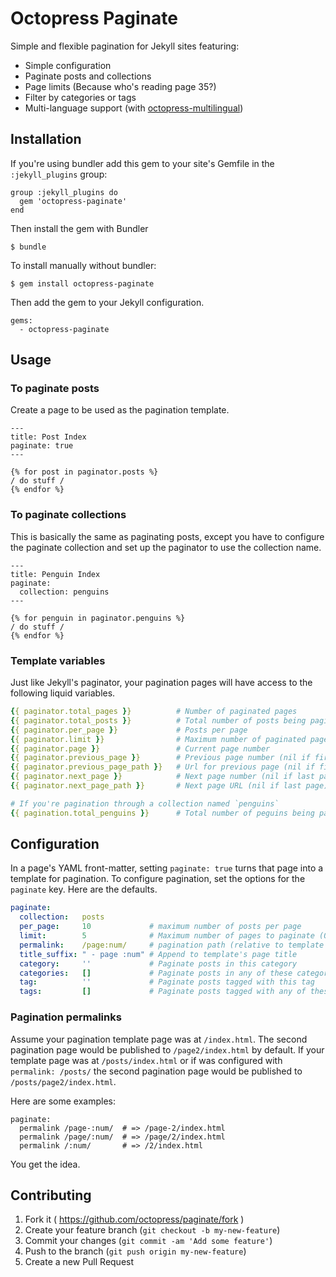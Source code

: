 # Octopress Paginate

Simple and flexible pagination for Jekyll sites featuring:

- Simple configuration
- Paginate posts and collections
- Page limits (Because who's reading page 35?)
- Filter by categories or tags
- Multi-language support (with [octopress-multilingual](https://github.com/octopress/multilingual))

## Installation

If you're using bundler add this gem to your site's Gemfile in the `:jekyll_plugins` group:

    group :jekyll_plugins do
      gem 'octopress-paginate'
    end

Then install the gem with Bundler

    $ bundle

To install manually without bundler:

    $ gem install octopress-paginate

Then add the gem to your Jekyll configuration.

    gems:
      - octopress-paginate

## Usage

### To paginate posts

Create a page to be used as the pagination template.

```
---
title: Post Index
paginate: true
---

{% for post in paginator.posts %}
/ do stuff /
{% endfor %}
```

### To paginate collections

This is basically the same as paginating posts, except you have to configure the paginate collection and set up the paginator to
use the collection name.

```
---
title: Penguin Index
paginate:
  collection: penguins
---

{% for penguin in paginator.penguins %}
/ do stuff /
{% endfor %}
```

### Template variables

Just like Jekyll's paginator, your pagination pages will have access to the following liquid variables.


```yaml
{{ paginator.total_pages }}          # Number of paginated pages
{{ paginator.total_posts }}          # Total number of posts being paginated
{{ paginator.per_page }}             # Posts per page
{{ paginator.limit }}                # Maximum number of paginated pages
{{ paginator.page }}                 # Current page number
{{ paginator.previous_page }}        # Previous page number (nil if first page)
{{ paginator.previous_page_path }}   # Url for previous page (nil if first page)
{{ paginator.next_page }}            # Next page number (nil if last page)
{{ paginator.next_page_path }}       # Next page URL (nil if last page)

# If you're pagination through a collection named `penguins`
{{ pagination.total_penguins }}      # Total number of peguins being paginated
```

## Configuration

In a page's YAML front-matter, setting `paginate: true` turns that page into a template for pagination. To configure pagination,
set the options for the `paginate` key. Here are the defaults.

```yaml
paginate:
  collection:   posts
  per_page:     10             # maximum number of posts per page 
  limit:        5              # Maximum number of pages to paginate (0 for unlimited)
  permalink:    /page:num/     # pagination path (relative to template page)
  title_suffix: " - page :num" # Append to template's page title
  category:     ''             # Paginate posts in this category
  categories:   []             # Paginate posts in any of these categories
  tag:          ''             # Paginate posts tagged with this tag
  tags:         []             # Paginate posts tagged with any of these tags
```

### Pagination permalinks

Assume your pagination template page was at `/index.html`. The second pagination page would be 
published to `/page2/index.html` by default. If your template page was at `/posts/index.html` or if was configured
with `permalink: /posts/` the second pagination page would be published to `/posts/page2/index.html`.


Here are some examples:

```
paginate:
  permalink /page-:num/  # => /page-2/index.html
  permalink /page/:num/  # => /page/2/index.html
  permalink /:num/       # => /2/index.html
```

You get the idea.

## Contributing

1. Fork it ( https://github.com/octopress/paginate/fork )
2. Create your feature branch (`git checkout -b my-new-feature`)
3. Commit your changes (`git commit -am 'Add some feature'`)
4. Push to the branch (`git push origin my-new-feature`)
5. Create a new Pull Request
